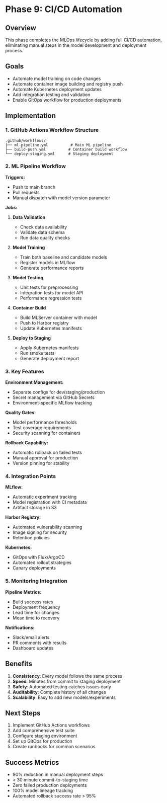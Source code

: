 # Phase 9: CI/CD Automation

## Overview
This phase completes the MLOps lifecycle by adding full CI/CD automation, eliminating manual steps in the model development and deployment process.

## Goals
- Automate model training on code changes
- Automate container image building and registry push
- Automate Kubernetes deployment updates
- Add integration testing and validation
- Enable GitOps workflow for production deployments

## Implementation

### 1. GitHub Actions Workflow Structure

```
.github/workflows/
├── ml-pipeline.yml          # Main ML pipeline
├── build-push.yml          # Container build workflow
└── deploy-staging.yml      # Staging deployment
```

### 2. ML Pipeline Workflow

**Triggers:**
- Push to main branch
- Pull requests
- Manual dispatch with model version parameter

**Jobs:**
1. **Data Validation**
   - Check data availability
   - Validate data schema
   - Run data quality checks

2. **Model Training**
   - Train both baseline and candidate models
   - Register models in MLflow
   - Generate performance reports

3. **Model Testing**
   - Unit tests for preprocessing
   - Integration tests for model API
   - Performance regression tests

4. **Container Build**
   - Build MLServer container with model
   - Push to Harbor registry
   - Update Kubernetes manifests

5. **Deploy to Staging**
   - Apply Kubernetes manifests
   - Run smoke tests
   - Generate deployment report

### 3. Key Features

**Environment Management:**
- Separate configs for dev/staging/production
- Secret management via GitHub Secrets
- Environment-specific MLflow tracking

**Quality Gates:**
- Model performance thresholds
- Test coverage requirements
- Security scanning for containers

**Rollback Capability:**
- Automatic rollback on failed tests
- Manual approval for production
- Version pinning for stability

### 4. Integration Points

**MLflow:**
- Automatic experiment tracking
- Model registration with CI metadata
- Artifact storage in S3

**Harbor Registry:**
- Automated vulnerability scanning
- Image signing for security
- Retention policies

**Kubernetes:**
- GitOps with Flux/ArgoCD
- Automated rollout strategies
- Canary deployments

### 5. Monitoring Integration

**Pipeline Metrics:**
- Build success rates
- Deployment frequency
- Lead time for changes
- Mean time to recovery

**Notifications:**
- Slack/email alerts
- PR comments with results
- Dashboard updates

## Benefits

1. **Consistency**: Every model follows the same process
2. **Speed**: Minutes from commit to staging deployment
3. **Safety**: Automated testing catches issues early
4. **Auditability**: Complete history of all changes
5. **Scalability**: Easy to add new models/experiments

## Next Steps

1. Implement GitHub Actions workflows
2. Add comprehensive test suite
3. Configure staging environment
4. Set up GitOps for production
5. Create runbooks for common scenarios

## Success Metrics

- 90% reduction in manual deployment steps
- < 30 minute commit-to-staging time
- Zero failed production deployments
- 100% model lineage tracking
- Automated rollback success rate > 95%